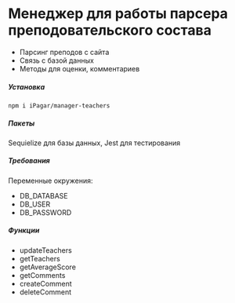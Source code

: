 # Менеджер для работы парсера преподовательского состава

- Парсинг преподов с сайта
- Связь с базой данных
- Методы для оценки, комментариев

##### Установка
`npm i iPagar/manager-teachers`

##### Пакеты
Sequielize для базы данных, Jest для тестирования

##### Требования
Переменные окружения:
- DB_DATABASE
- DB_USER
- DB_PASSWORD

##### Функции
- updateTeachers
- getTeachers
- getAverageScore
- getComments
- createComment
- deleteComment
